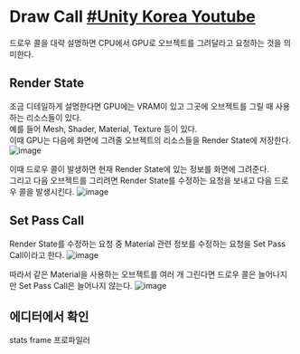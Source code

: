 # Draw Call [#Unity Korea Youtube](https://www.youtube.com/live/UsyvT36vqpU?feature=share&t=1647)
드로우 콜을 대략 설명하면 CPU에서 GPU로 오브젝트를 그려달라고 요청하는 것을 의미한다.  

## Render State
조금 디테일하게 설명한다면 GPU에는 VRAM이 있고 그곳에 오브젝트를 그릴 때 사용하는 리소스들이 있다.  
예를 들어 Mesh, Shader, Material, Texture 등이 있다.  
이때 GPU는 다음에 화면에 그려줄 오브젝트의 리소스들을 Render State에 저장한다.  
![image](https://github.com/normal111/TIL/assets/37904040/cd13672c-974c-493b-8f6d-c9fbcb3dfaba)

이때 드로우 콜이 발생하면 현재 Render State에 있는 정보를 화면에 그려준다.  
그리고 다음 오브젝트를 그리려면 Render State를 수정하는 요청을 보내고 다음 드로우 콜을 발생시킨다.
![image](https://github.com/normal111/TIL/assets/37904040/e8b337dd-c5ab-4e7a-822f-8f0231e451c7)


## Set Pass Call
Render State를 수정하는 요청 중 Material 관련 정보를 수정하는 요청을 Set Pass Call이라고 한다.
![image](https://github.com/normal111/TIL/assets/37904040/2d477119-9eaa-4dfa-bf0c-ddc202e9e2d0)


따라서 같은 Material을 사용하는 오브젝트를 여러 개 그린다면 드로우 콜은 늘어나지만 Set Pass Call은 늘어나지 않는다.
![image](https://github.com/normal111/TIL/assets/37904040/e76ea94e-252a-4410-9bf0-092eeca313e6)


## 에디터에서 확인
stats
frame 프로파일러
